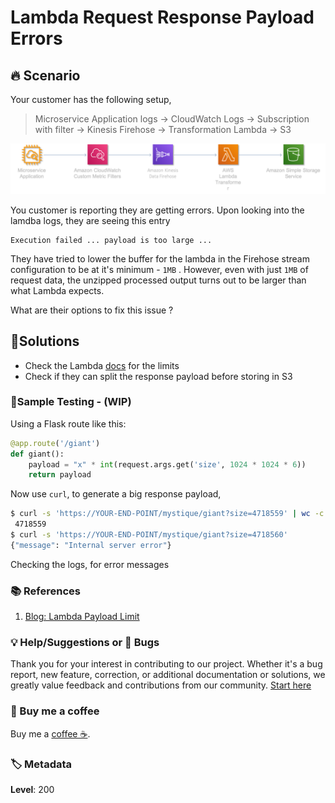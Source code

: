 # Lambda Request Response Payload Errors

## 🔥 Scenario

Your customer has the following setup,
> Microservice Application logs -> CloudWatch Logs -> Subscription with filter -> Kinesis Firehose -> Transformation Lambda -> S3

![miztiik_lambda_request_response_payload_errors](images/miztiik_lambda_request_response_payload_errors_02.png)

You customer is reporting they are getting errors. Upon looking into the lamdba logs, they are seeing this entry

```log
Execution failed ... payload is too large ...
```

They have tried to lower the buffer for the lambda in the Firehose stream configuration to be at it's minimum - `1MB` . However, even with just `1MB` of request data, the unzipped processed output turns out to be larger than what Lambda expects.

What are their options to fix this issue ?

## 🎯Solutions

- Check the Lambda [docs][1] for the limits
- Check if they can split the response payload before storing in S3

### 🧪Sample Testing - (WIP)

  Using a Flask route like this:

```py
@app.route('/giant')
def giant():
    payload = "x" * int(request.args.get('size', 1024 * 1024 * 6))
    return payload
```

Now use `curl`, to generate a big response payload,

```bash
$ curl -s 'https://YOUR-END-POINT/mystique/giant?size=4718559' | wc -c
 4718559
$ curl -s 'https://YOUR-END-POINT/mystique/giant?size=4718560'
{"message": "Internal server error"}
```

Checking the logs, for error messages

### 📚 References

1. [Blog: Lambda Payload Limit][2]

### 💡 Help/Suggestions or 🐛 Bugs

Thank you for your interest in contributing to our project. Whether it's a bug report, new feature, correction, or additional documentation or solutions, we greatly value feedback and contributions from our community. [Start here][200]

### 👋 Buy me a coffee

Buy me a [coffee ☕][900].

### 🏷️ Metadata

**Level**: 200

[1]: https://docs.aws.amazon.com/lambda/latest/dg/gettingstarted-limits.html
[2]: https://dev.to/theburningmonk/hit-the-6mb-lambda-payload-limit-here-s-what-you-can-do-2ea2

[100]: https://www.udemy.com/course/aws-cloud-development-kit-from-beginner-to-professional/?referralCode=E15D7FB64E417C547579

[200]: https://github.com/miztiik/aws-real-time-use-cases/issues

[900]: https://ko-fi.com/miztiik
